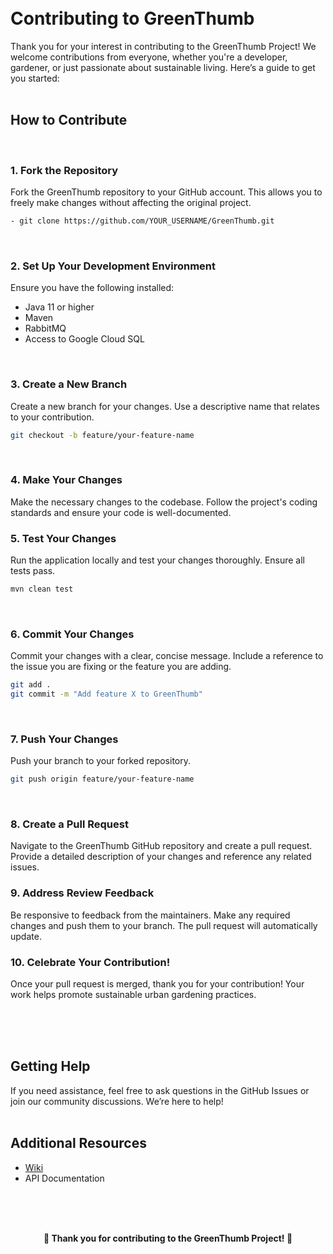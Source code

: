 <br>
<br>

# Contributing to GreenThumb

Thank you for your interest in contributing to the GreenThumb Project! We welcome contributions from everyone, whether you're a developer, gardener, or just passionate about sustainable living. Here’s a guide to get you started:
<br>
<br>

## How to Contribute
<br> 

### 1. Fork the Repository
Fork the GreenThumb repository to your GitHub account. This allows you to freely make changes without affecting the original project.
```sh
- git clone https://github.com/YOUR_USERNAME/GreenThumb.git
```
<br>


### 2. Set Up Your Development Environment
Ensure you have the following installed:
- Java 11 or higher
- Maven
- RabbitMQ
- Access to Google Cloud SQL

<br>

### 3. Create a New Branch
Create a new branch for your changes. Use a descriptive name that relates to your contribution.


```sh
git checkout -b feature/your-feature-name
```
<br>

### 4. Make Your Changes
Make the necessary changes to the codebase. Follow the project's coding standards and ensure your code is well-documented.
<br>

### 5. Test Your Changes
Run the application locally and test your changes thoroughly. Ensure all tests pass.


```sh
mvn clean test
```

<br>

### 6. Commit Your Changes
Commit your changes with a clear, concise message. Include a reference to the issue you are fixing or the feature you are adding.


```sh
git add .
git commit -m "Add feature X to GreenThumb"
```

<br>

### 7. Push Your Changes
Push your branch to your forked repository.


```sh
git push origin feature/your-feature-name
```

<br>

### 8. Create a Pull Request
Navigate to the GreenThumb GitHub repository and create a pull request. Provide a detailed description of your changes and reference any related issues.
<br>

### 9. Address Review Feedback
Be responsive to feedback from the maintainers. Make any required changes and push them to your branch. The pull request will automatically update.
<br>

### 10. Celebrate Your Contribution!
Once your pull request is merged, thank you for your contribution! Your work helps promote sustainable urban gardening practices.

<br>
<br>
<br>


## Getting Help

If you need assistance, feel free to ask questions in the GitHub Issues or join our community discussions. We’re here to help!
<br>
<br>

## Additional Resources

- <a href="https://github.com/Mohammad-Aker/GreenThumb/wiki">Wiki</a>
- API Documentation

<br>
<br>
<br>


<p align="center"> <strong> 🎉 Thank you for contributing to the GreenThumb Project! 🎉 </strong> </p>


<br>
<br>
<br>

